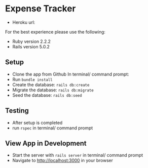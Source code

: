 # Expense Tracker
* Heroku url: 

For the best experience please use the following:
* Ruby version 2.2.2
* Rails version 5.0.2

## Setup

* Clone the app from Github
In terminal/ command prompt:
* Run `bundle install`
* Create the database: `rails db:create`
* Migrate the database: `rails db:migrate`
* Seed the database: `rails db:seed`

## Testing
* After setup is completed
* run `rspec` in terminal/ command prompt

## View App in Development
* Start the server with `rails server` in terminal/ command prompt
* Navigate to [http://localhost:3000](http://localhost:3000) in your browser


